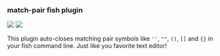 ### match-pair fish plugin

[![](https://img.shields.io/badge/license-LGPLv3-blue.svg)](https://www.tldrlegal.com/l/lgpl-3.0)
[![](https://img.shields.io/badge/contact-gitter_chat-dd1054.svg)](https://gitter.im/laughedelic/match-pair.fish)

This plugin auto-closes matching pair symbols like `''`, `""`, `()`, `[]` and `{}` in your fish command line. Just like you favorite text editor!
